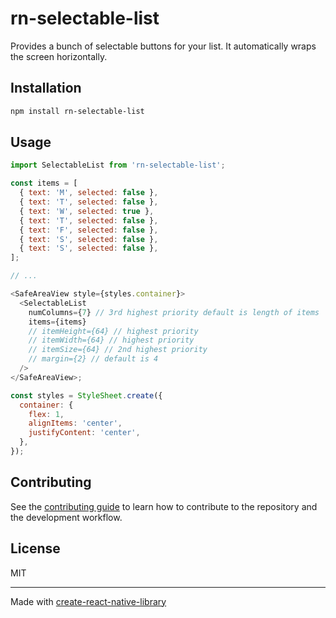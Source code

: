 # rn-selectable-list

Provides a bunch of selectable buttons for your list. It automatically wraps the screen horizontally.

## Installation

```sh
npm install rn-selectable-list
```

## Usage

```js
import SelectableList from 'rn-selectable-list';

const items = [
  { text: 'M', selected: false },
  { text: 'T', selected: false },
  { text: 'W', selected: true },
  { text: 'T', selected: false },
  { text: 'F', selected: false },
  { text: 'S', selected: false },
  { text: 'S', selected: false },
];

// ...

<SafeAreaView style={styles.container}>
  <SelectableList
    numColumns={7} // 3rd highest priority default is length of items
    items={items}
    // itemHeight={64} // highest priority
    // itemWidth={64} // highest priority
    // itemSize={64} // 2nd highest priority
    // margin={2} // default is 4
  />
</SafeAreaView>;

const styles = StyleSheet.create({
  container: {
    flex: 1,
    alignItems: 'center',
    justifyContent: 'center',
  },
});
```

## Contributing

See the [contributing guide](CONTRIBUTING.md) to learn how to contribute to the repository and the development workflow.

## License

MIT

---

Made with [create-react-native-library](https://github.com/callstack/react-native-builder-bob)
